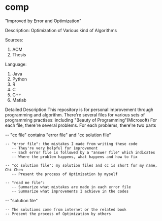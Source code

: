 comp
====
"Improved by Error and Optimization"

Description:
  Optimization of Various kind of Algorithms
  
Sources:
  1. ACM
  2. Thesis

Language:
  1. Java
  2. Python
  3. R
  4. C
  5. C++
  6. Matlab

Detailed Description
  This repository is for personal improvement through programming and algorithm.
  There're several files for various sets of programming practises: including "Beauty of Programming"(Microsoft)
  For each file, there're several problems.
  For each problems, there're two parts
  
  -- "cc file" contains "error file" and "cc solution file"
  
    -- "error file": the mistakes I made from writing these code
       -- They're very helpful for improvement
       -- Each error file is followed by a "answer file" which indicates 
       -- Where the problem happens, what happens and how to fix
       
    -- "cc solution file": my solution files and cc is short for my name, Chi Chen
       -- Present the process of Optimization by myself
    
    -- "read me file": 
       -- Summarize what mistakes are made in each error file
       -- Summarize what improvements I achieve in the codes
    
  -- "solution file"
    
    -- The solutions come from internet or the related book
    -- Present the process of Optimization by others
    
